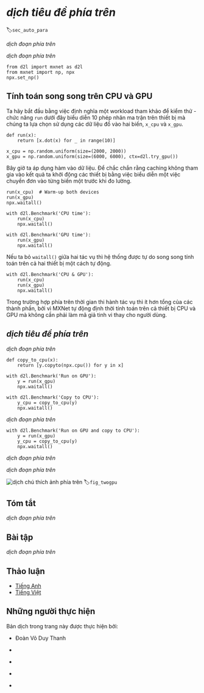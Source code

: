 <!-- ===================== Bắt đầu dịch Phần 1 ===================== -->
<!-- ========================================= REVISE - BẮT ĐẦU =================================== -->

<!--
# Automatic Parallelism
-->

# *dịch tiêu đề phía trên*
:label:`sec_auto_para`

<!--
MXNet automatically constructs computational graphs at the backend.
Using a computational graph, the system is aware of all the dependencies, and can selectively execute multiple non-interdependent tasks in parallel to improve speed.
For instance, :numref:`fig_asyncgraph` in :numref:`sec_async` initializes two variables independently.
Consequently the system can choose to execute them in parallel.
-->

*dịch đoạn phía trên*


<!--
Typically, a single operator will use all the computational resources on all CPUs or on a single GPU.
For example, the `dot` operator will use all cores (and threads) on all CPUs, even if there are multiple CPU processors on a single machine.
The same applies to a single GPU.
Hence parallelization is not quite so useful single-device computers.
With multiple devices things matter more.
While parallelization is typically most relevant between multiple GPUs, adding the local CPU will increase performance slightly.
See e.g., :cite:`Hadjis.Zhang.Mitliagkas.ea.2016` for a paper that focuses on training computer vision models combining a GPU and a CPU.
With the convenience of an automatically parallelizing framework we can accomplish the same goal in a few lines of Python code.
More broadly, our discussion of automatic parallel computation focuses on parallel computation using both CPUs and GPUs, as well as the parallelization of computation and communication.
We begin by importing the required packages and modules. Note that we need at least one GPU to run the experiments in this section.
-->

*dịch đoạn phía trên*


```{.python .input}
from d2l import mxnet as d2l
from mxnet import np, npx
npx.set_np()
```

<!-- ===================== Kết thúc dịch Phần 1 ===================== -->

<!-- ===================== Bắt đầu dịch Phần 2 ===================== -->

<!--
## Parallel Computation on CPUs and GPUs
-->

## Tính toán song song trên CPU và GPU

<!--
Let us start by defining a reference workload to test - the `run` function below performs 10 matrix-matrix multiplications 
on the device of our choosing using data allocated into two variables, `x_cpu` and `x_gpu`.
-->

Ta hãy bắt đầu bằng việc định nghĩa một workload tham khảo để kiểm thử - chức năng `run` dưới đây biểu diễn 10 phép nhân ma trận trên thiết bị mà chúng ta lựa chọn sử dụng các dữ liệu đổ vào hai biến, `x_cpu` và `x_gpu`.


```{.python .input}
def run(x):
    return [x.dot(x) for _ in range(10)]

x_cpu = np.random.uniform(size=(2000, 2000))
x_gpu = np.random.uniform(size=(6000, 6000), ctx=d2l.try_gpu())
```


<!--
Now we apply the function to the data.
To ensure that caching does not play a role in the results we warm up the devices by performing a single pass on each of them prior to measuring.
-->

Bây giờ ta áp dụng hàm vào dữ liệu.
Để chắc chắn rằng caching không tham gia vào kết quả ta khởi động các thiết bị bằng việc biểu diễn một việc chuyền đơn vào từng biến một trước khi đo lường.

```{.python .input}
run(x_cpu)  # Warm-up both devices
run(x_gpu)
npx.waitall()  

with d2l.Benchmark('CPU time'):
    run(x_cpu)
    npx.waitall()

with d2l.Benchmark('GPU time'):
    run(x_gpu)
    npx.waitall()
```


<!--
If we remove the `waitall()` between both tasks the system is free to parallelize computation on both devices automatically.
-->

Nếu ta bỏ `waitall()` giữa hai tác vụ thì hệ thống được tự do song song tính toán trên cả hai thiết bị một cách tự động.


```{.python .input}
with d2l.Benchmark('CPU & GPU'):
    run(x_cpu)
    run(x_gpu)
    npx.waitall()
```


<!--
In the above case the total execution time is less than the sum of its parts, since MXNet automatically schedules computation on 
both CPU and GPU devices without the need for sophisticated code on behalf of the user. 
-->

Trong trường hợp phía trên thời gian thi hành tác vụ thì ít hơn tổng của các thành phần, bởi vì MXNet tự động định thời tính toán trên cả thiết bị CPU và GPU mà không cần phải làm mã giả tinh vi thay cho người dùng.


<!-- ===================== Kết thúc dịch Phần 2 ===================== -->

<!-- ===================== Bắt đầu dịch Phần 3 ===================== -->

<!--
## Parallel Computation and Communication
-->

## *dịch tiêu đề phía trên*


<!--
In many cases we need to move data between different devices, say between CPU and GPU, or between different GPUs.
This occurs e.g., when we want to perform distributed optimization where we need to aggregate the gradients over multiple accelerator cards.
Let us simulate this by computing on the GPU and then copying the results back to the CPU.
-->

*dịch đoạn phía trên*


```{.python .input}
def copy_to_cpu(x):
    return [y.copyto(npx.cpu()) for y in x]

with d2l.Benchmark('Run on GPU'):
    y = run(x_gpu)
    npx.waitall()

with d2l.Benchmark('Copy to CPU'):
    y_cpu = copy_to_cpu(y)
    npx.waitall()
```


<!--
This is somewhat inefficient. Note that we could already start copying parts of `y` to the CPU while the remainder of the list is still being computed.
This situatio occurs, e.g., when we compute the (backprop) gradient on a minibatch.
The gradients of some of the parameters will be available earlier than that of others.
Hence it works to our advantage to start using PCI-Express bus bandwidth while the GPU is still running.
Removing `waitall` between both parts allows us to simulate this scenario.
-->

*dịch đoạn phía trên*


```{.python .input}
with d2l.Benchmark('Run on GPU and copy to CPU'):
    y = run(x_gpu)
    y_cpu = copy_to_cpu(y)
    npx.waitall()
```


<!--
The total time required for both operations is (as expected) significantly less than the sum of their parts.
Note that this task is different from parallel computation as it uses a different resource: the bus between CPU and GPUs.
In fact, we could compute on both devices and communicate, all at the same time.
As noted above, there is a dependency between computation and communication: `y[i]` must be computed before it can be copied to the CPU.
Fortunately, the system can copy `y[i-1]` while computing `y[i]` to reduce the total running time.
-->

*dịch đoạn phía trên*

<!-- ===================== Kết thúc dịch Phần 3 ===================== -->

<!-- ===================== Bắt đầu dịch Phần 4 ===================== -->

<!--
We conclude with an illustration of the computational graph and its dependencies for a simple two-layer MLP when training on a CPU and two GPUs, as depicted in :numref:`fig_twogpu`.
It would be quite painful to schedule the parallel program resulting from this manually.
This is where it is advantageous to have a graph based compute backend for optimization.
-->

*dịch đoạn phía trên*

<!--
![Two layer MLP on a CPU and 2 GPUs.](../img/twogpu.svg)
-->

![*dịch chú thích ảnh phía trên*](../img/twogpu.svg)
:label:`fig_twogpu`


## Tóm tắt


<!--
* Modern systems have a variety of devices, such as multiple GPUs and CPUs. They can be used in parallel, asynchronously. 
* Modern systems also have a variety of resources for communication, such as PCI Express, storage (typically SSD or via network), and network bandwidth. They can be used in parallel for peak efficiency. 
* The backend can improve performance through through automatic parallel computation and communication. 
-->

*dịch đoạn phía trên*


## Bài tập


<!--
1. 10 operations were performed in the `run` function defined in this section. There are no dependencies between them. Design an experiment to see if MXNet will automatically execute them in parallel.
2. When the workload of an individual operator is sufficiently small, parallelization can help even on a single CPU or GPU. Design an experiment to verify this. 
3. Design an experiment that uses parallel computation on CPU, GPU and communication between both devices.
4. Use a debugger such as NVIDIA's Nsight to verify that your code is efficient. 
5. Designing computation tasks that include more complex data dependencies, and run experiments to see if you can obtain the correct results while improving performance.
-->

*dịch đoạn phía trên*

<!-- ===================== Kết thúc dịch Phần 4 ===================== -->
<!-- ========================================= REVISE - KẾT THÚC ===================================-->

## Thảo luận
* [Tiếng Anh](https://discuss.mxnet.io/t/2382)
* [Tiếng Việt](https://forum.machinelearningcoban.com/c/d2l)

## Những người thực hiện
Bản dịch trong trang này được thực hiện bởi:
<!--
Tác giả của mỗi Pull Request điền tên mình và tên những người review mà bạn thấy
hữu ích vào từng phần tương ứng. Mỗi dòng một tên, bắt đầu bằng dấu `*`.
Tên đầy đủ của các reviewer có thể được tìm thấy tại https://github.com/aivivn/d2l-vn/blob/master/docs/contributors_info.md
-->

* Đoàn Võ Duy Thanh
<!-- Phần 1 -->
* 

<!-- Phần 2 -->
* 

<!-- Phần 3 -->
* 

<!-- Phần 4 -->
* 
